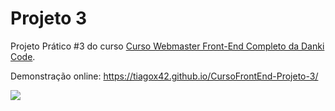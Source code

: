 # **Projeto 3**


Projeto Prático #3 do curso [Curso Webmaster Front-End Completo da Danki Code](https://cursos.dankicode.com/curso-front-end-completo "Curso Webmaster Front-End Completo da Danki Code").

Demonstração online: https://tiagox42.github.io/CursoFrontEnd-Projeto-3/

![](https://github.com/Tiagox42/LandingPage_CursoFrontEnd_DankiCode/blob/main/final/print.png?raw=true)
